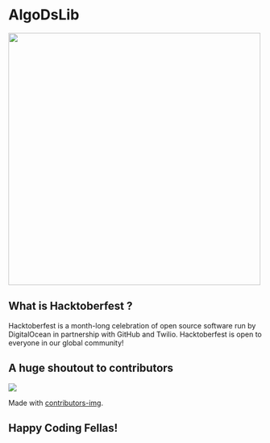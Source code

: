 # AlgoDsLib
<img align="center" height="500" src="https://hacktoberfest.digitalocean.com/_nuxt/img/logo-hacktoberfest-full.f42e3b1.svg"/>

## What is Hacktoberfest ?

Hacktoberfest is a month-long celebration of open source software run by DigitalOcean in partnership with GitHub and Twilio. Hacktoberfest is open to everyone in our global community!

## A huge shoutout to contributors

<!-- Copy-paste in your Readme.md file -->

<a href = "https://github.com/ashwaniYDV/AlgoDsLib/graphs/contributors">
  <img src = "https://contrib.rocks/image?repo=ashwaniYDV/AlgoDsLib"/>
</a>

Made with [contributors-img](https://contrib.rocks).

## Happy Coding Fellas!
